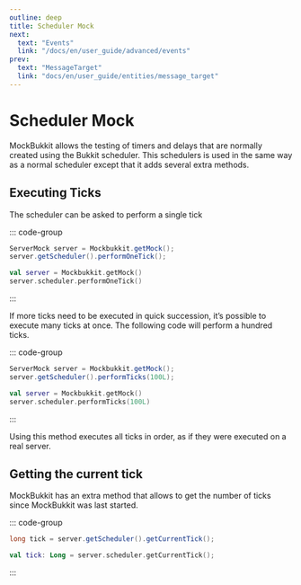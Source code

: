 ```yaml
---
outline: deep
title: Scheduler Mock
next:
  text: "Events"
  link: "/docs/en/user_guide/advanced/events"
prev:
  text: "MessageTarget"
  link: "docs/en/user_guide/entities/message_target"
---
```


# Scheduler Mock

MockBukkit allows the testing of timers and delays that are normally created using the Bukkit scheduler.
This schedulers is used in the same way as a normal scheduler except that it adds several extra methods.

## Executing Ticks

The scheduler can be asked to perform a single tick

::: code-group

```java [Java]
ServerMock server = Mockbukkit.getMock();
server.getScheduler().performOneTick();
```

```kotlin [Kotlin]
val server = Mockbukkit.getMock()
server.scheduler.performOneTick()
```

:::

If more ticks need to be executed in quick succession, it’s possible to execute many ticks at once.
The following code will perform a hundred ticks.

::: code-group

```java [Java]
ServerMock server = Mockbukkit.getMock();
server.getScheduler().performTicks(100L);
```

```kotlin [Kotlin]
val server = Mockbukkit.getMock()
server.scheduler.performTicks(100L)
```

:::

Using this method executes all ticks in order, as if they were executed on a real server.

## Getting the current tick

MockBukkit has an extra method that allows to get the number of ticks since MockBukkit was last started.

::: code-group

```java [Java]
long tick = server.getScheduler().getCurrentTick();
```

```kotlin [Kotlin]
val tick: Long = server.scheduler.getCurrentTick();
```

:::
